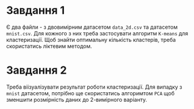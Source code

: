 # Завдання 1

Є два файли - з двовимірним датасетом `data_2d.csv` та датасетом `mnist.csv`.
Для кожного з них треба застосувати алгоритм `K-means` для кластеризації.
Щоб знайти оптимальну кількість кластерів, треба скористатись ліктевим методом.

# Завдання 2

Треба віізуалізувати результат роботи кластеризації.
Для випадку з `mnist` датасетом, потрібно ще скористатись алгоримтом `PCA` щоб
зменшити розмірність даних до 2-вимірного варіанту.
